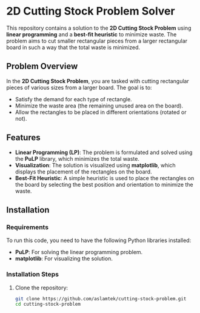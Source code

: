 
# 2D Cutting Stock Problem Solver

This repository contains a solution to the **2D Cutting Stock Problem** using **linear programming** and a **best-fit heuristic** to minimize waste. The problem aims to cut smaller rectangular pieces from a larger rectangular board in such a way that the total waste is minimized.

## Problem Overview

In the **2D Cutting Stock Problem**, you are tasked with cutting rectangular pieces of various sizes from a larger board. The goal is to:
- Satisfy the demand for each type of rectangle.
- Minimize the waste area (the remaining unused area on the board).
- Allow the rectangles to be placed in different orientations (rotated or not).

## Features

- **Linear Programming (LP)**: The problem is formulated and solved using the **PuLP** library, which minimizes the total waste.
- **Visualization**: The solution is visualized using **matplotlib**, which displays the placement of the rectangles on the board.
- **Best-Fit Heuristic**: A simple heuristic is used to place the rectangles on the board by selecting the best position and orientation to minimize the waste.

## Installation

### Requirements

To run this code, you need to have the following Python libraries installed:

- **PuLP**: For solving the linear programming problem.
- **matplotlib**: For visualizing the solution.

### Installation Steps

1. Clone the repository:

   ```bash
   git clone https://github.com/aslamtek/cutting-stock-problem.git
   cd cutting-stock-problem
